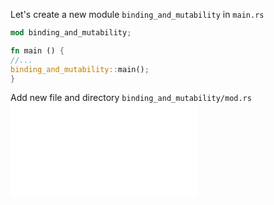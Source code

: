 Let's create a new module `binding_and_mutability` in `main.rs`
```rust
mod binding_and_mutability;

fn main () {
//...
binding_and_mutability::main();
}
```

Add new file and directory `binding_and_mutability/mod.rs`
![mod.rs](../src/binding_and_mutability/mod.rs)
